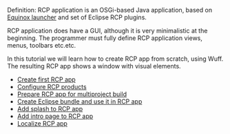 Definition: RCP application is an OSGi-based Java application, based on [Equinox launcher](http://wiki.eclipse.org/Equinox_Launcher) and set of Eclipse RCP plugins.

RCP application does have a GUI, although it is very minimalistic at the beginning. The programmer must fully define RCP application views, menus, toolbars etc.etc.

In this tutorial we will learn how to create RCP app from scratch, using Wuff. The resulting RCP app shows a window with visual elements.

- [Create first RCP app](Create-first-RCP-app)
- [Configure RCP products](Configure-RCP-products)
- [Prepare RCP app for multiproject build](Prepare-RCP-app-for-multiproject-build)
- [Create Eclipse bundle and use it in RCP app](Create-Eclipse-bundle-and-use-it-in-RCP-app)
- [Add splash to RCP app](Add-splash-to-RCP-app)
- [Add intro page to RCP app](Add-intro-page-to-RCP-app)
- [Localize RCP app](Localize-RCP-app)
